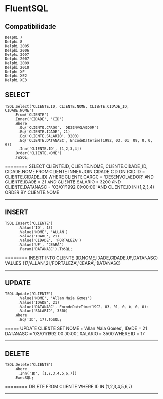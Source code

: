 FluentSQL
=========

Compatibilidade
----------------
    Delphi 7
    Delphi 8
    Delphi 2005
    Delphi 2006
    Delphi 2007
    Delphi 2007
    Delphi 2009
    Delphi 2010
    Delphi XE
    Delphi XE2
    Delphi XE3

SELECT
--------
    TSQL.Select('CLIENTE.ID, CLIENTE.NOME, CLIENTE.CIDADE_ID, CIDADE.NOME')
        .From('CLIENTE')
        .Inner('CIDADE', 'CID')
        .Where
          .Eq('CLIENTE.CARGO', 'DESENVOLVEDOR')
          .Eq('CLIENTE.IDADE', 21)
          .Eq('CLIENTE.SALARIO', 3200)
          .Eq('CLIENTE.DATANASC', EncodeDateTime(1992, 03, 01, 09, 0, 0, 0))
          .Inn('CLIENTE.ID', [1,2,3,4])
        .Order('CLIENTE.NOME')  
        .ToSQL;
======== 
    SELECT CLIENTE.ID, CLIENTE.NOME, CLIENTE.CIDADE_ID, CIDADE.NOME
    FROM CLIENTE 
    INNER JOIN CIDADE CID ON (CID.ID = CLIENTE.CIDADE_ID)
    WHERE CLIENTE.CARGO = 'DESENVOLVEDOR'
      AND CLIENTE.IDADE = 21
      AND CLIENTE.SALARIO = 3200
      AND CLIENTE.DATANASC = '03/01/1992 09:00:00'
      AND CLIENTE.ID IN (1,2,3,4)
    ORDER BY CLIENTE.NOME
________

INSERT
--------
    TSQL.Insert('CLIENTE')
          .Value('ID', 17)
          .Value('NOME', 'ALLAN')
          .Value('IDADE', 21)
          .Value('CIDADE', 'FORTALEZA')
          .Value('UF', 'CEARÁ')
          .Param('DATANASC').ToSQL;
======== 
    INSERT INTO CLIENTE (ID,NOME,IDADE,CIDADE,UF,DATANASC) VALUES (17,'ALLAN',21,'FORTALEZA','CEARÁ',:DATANASC)
________

UPDATE
-------
    TSQL.Update('CLIENTE')
          .Value('NOME', 'Allan Maia Gomes')
          .Value('IDADE', 21)
          .Value('DATANASC', EncodeDateTime(1992, 03, 01, 0, 0, 0, 0))
          .Value('SALARIO', 3500)
        .Where
          .Eq('ID', 17).ToSQL;
=====
    UPDATE CLIENTE SET 
      NOME = 'Allan Maia Gomes',
      IDADE = 21,
      DATANASC = '03/01/1992 00:00:00',
      SALARIO = 3500
    WHERE ID = 17
________

DELETE
--------
    TSQL.Delete('CLIENTE')
        .Where
          .Inn('ID', [1,2,3,4,5,6,7])
        .ExecSQL;
======== 
    DELETE FROM CLIENTE 
    WHERE ID IN (1,2,3,4,5,6,7)
________
